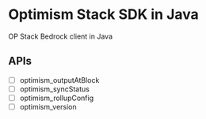 # Optimism Stack SDK in Java

OP Stack Bedrock client in Java

## APIs

- [ ] optimism_outputAtBlock
- [ ] optimism_syncStatus
- [ ] optimism_rollupConfig
- [ ] optimism_version